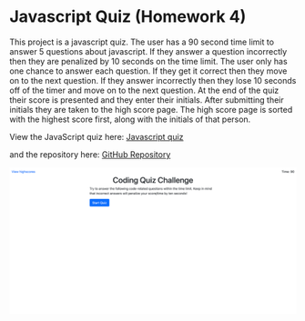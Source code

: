 # Javascript Quiz (Homework 4)

This project is a javascript quiz. The user has a 90 second time limit to answer 5 questions about javascript. If they answer a question incorrectly then they are penalized by 10 seconds on the time limit. The user only has one chance to answer each question. If they get it correct then they move on to the next question. If they answer incorrectly then they lose 10 seconds off of the timer and move on to the next question. At the end of the quiz their score is presented and they enter their initials. After submitting their initials they are taken to the high score page. The high score page is sorted with the highest score first, along with the initials of that person. 

View the JavaScript quiz here:
[Javascript quiz](https://kmwine02.github.io/homework04/)

and the repository here:
[GitHub Repository](https://github.com/kmwine02/homework04) 

![Screen capture of the JavaScript Quiz](./assets/images/javascript-quiz.png)
